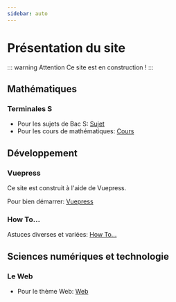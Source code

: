 ```yaml
---
sidebar: auto
---
```


# Présentation du site

::: warning Attention
Ce site est en construction !
:::

## Mathématiques

### Terminales S

- Pour les sujets de Bac S: [Sujet](/maths/sujets/README.md)
- Pour les cours de mathématiques: [Cours](/maths/cours/README.md)

## Développement

### Vuepress

Ce site est construit à l'aide de Vuepress.

Pour bien démarrer: [Vuepress](/development/Vuepress/)

### How To...

Astuces diverses et variées: [How To...](/development/HowTo/)

## Sciences numériques et technologie

### Le Web

 - Pour le thème Web: [Web](/snt/web/)



